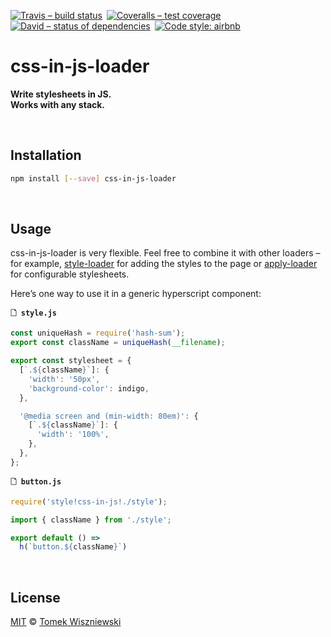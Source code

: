 [![Travis – build status
](https://img.shields.io/travis/tomekwi/css-in-js-loader/master.svg?style=flat-square
)](https://travis-ci.org/tomekwi/css-in-js-loader
) [![Coveralls – test coverage
](https://img.shields.io/coveralls/tomekwi/css-in-js-loader.svg?style=flat-square
)](https://coveralls.io/r/tomekwi/css-in-js-loader
) [![David – status of dependencies
](https://img.shields.io/david/tomekwi/css-in-js-loader.svg?style=flat-square
)](https://david-dm.org/tomekwi/css-in-js-loader
) [![Code style: airbnb
](https://img.shields.io/badge/code%20style-airbnb-777777.svg?style=flat-square
)](https://github.com/airbnb/javascript
)




# css-in-js-loader

**Write stylesheets in JS.  
Works with any stack.**




<a                                                 id="/installation"></a>&nbsp;

## Installation

```sh
npm install [--save] css-in-js-loader
```




<a                                                        id="/usage"></a>&nbsp;

## Usage

css-in-js-loader is very flexible. Feel free to combine it with other loaders – for example, [style-loader](https://github.com/webpack/style-loader) for adding the styles to the page or [apply-loader](https://github.com/mogelbrod/apply-loader) for configurable stylesheets.

Here’s one way to use it in a generic hyperscript component:

**`🗋 style.js`**

```js
const uniqueHash = require('hash-sum');
export const className = uniqueHash(__filename);

export const stylesheet = {
  [`.${className}`]: {
    'width': '50px',
    'background-color': indigo,
  },

  '@media screen and (min-width: 80em)': {
    [`.${className}`]: {
      'width': '100%',
    },
  },
};
```

**`🗋 button.js`**

```js
require('style!css-in-js!./style');

import { className } from './style';

export default () =>
  h(`button.${className}`)
```




<a                                                      id="/license"></a>&nbsp;

## License

[MIT](./License.md) © [Tomek Wiszniewski](https://github.com/tomekwi)
